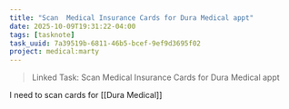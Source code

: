 ```yaml
---
title: "Scan  Medical Insurance Cards for Dura Medical appt"
date: 2025-10-09T19:31:22-04:00
tags: [tasknote]
task_uuid: 7a39519b-6811-46b5-bcef-9ef9d3695f02
project: medical:marty
---
```


> Linked Task: Scan  Medical Insurance Cards for Dura Medical appt

I need to scan cards for [[Dura Medical]]


